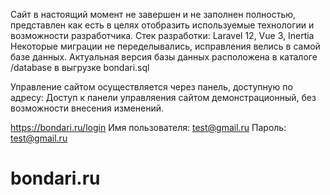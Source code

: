 Сайт в настоящий момент не завершен и не заполнен полностью, представлен как есть в целях отобразить используемые технологии и возможности разработчика.
Стек разработки: Laravel 12, Vue 3, Inertia
Некоторые миграции не переделывались, исправления велись в самой базе данных. Актуальная версия базы данных расположена в каталоге /database в выгрузке bondari.sql

Управление сайтом осуществляется через панель, доступную по адресу:
Доступ к панели управляения сайтом демонстрационный, без возможности внесения изменений.

https://bondari.ru/login
Имя пользователя: test@gmail.ru
Пароль: test@gmail.ru
# bondari.ru
